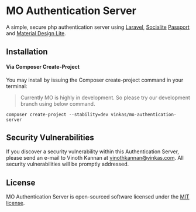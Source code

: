 # MO Authentication Server

A simple, secure php authentication server using [Laravel](https://github.com/laravel/laravel), [Socialite](https://github.com/laravel/socialite) [Passport](https://github.com/laravel/passport) and [Material Design Lite](https://github.com/google/material-design-lite).

## Installation

#### Via Composer Create-Project

You may install by issuing the Composer create-project command in your terminal:

> Currently MO is highly in development. So please try our development branch using below command.

`composer create-project --stability=dev vinkas/mo-authentication-server`

## Security Vulnerabilities

If you discover a security vulnerability within this Authentication Server, please send an e-mail to Vinoth Kannan at vinothkannan@vinkas.com. All security vulnerabilities will be promptly addressed.

## License

MO Authentication Server is open-sourced software licensed under the [MIT license](LICENSE.txt).
